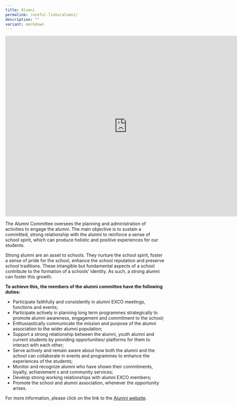 ```yaml
---
title: Alumni
permalink: /useful-links/alumni/
description: ""
variant: markdown
---
```

<p style="text-align:center;"><iframe allowfullscreen="true" height="569" width="768" frameborder="0" src="https://docs.google.com/presentation/d/e/2PACX-1vTibmDuWE_DwZ1DmoFGHq8c4ARCObdyutZEVntOFpm7DYQJOJggCTDjYxD0tb-K_TlHUx0R21Roosje/embed?start=true&amp;loop=true&amp;delayms=10000"></iframe></p>

The Alumni Committee oversees the planning and administration of activities to engage the alumni. The main objective is to sustain a committed, strong relationship with the alumni to reinforce a sense of school spirit, which can produce holistic and positive experiences for our students.

Strong alumni are an asset to schools. They nurture the school spirit, foster a sense of pride for the school, enhance the school reputation and preserve school traditions. These intangible but fundamental aspects of a school contribute to the formation of a schools’ identity. As such, a strong alumni can foster this growth.

**To achieve this, the members of the alumni committee have the following duties:**

*   Participate faithfully and consistently in alumni EXCO meetings, functions and events;
*   Participate actively in planning long term programmes strategically to promote alumni awareness, engagement and commitment to the school;
*   Enthusiastically communicate the mission and purpose of the alumni association to the wider alumni population;
*   Support a strong relationship between the alumni, youth alumni and current students by providing opportunities/ platforms for them to interact with each other;
*   Serve actively and remain aware about how both the alumni and the school can collaborate in events and programmes to enhance the experiences of the students;
*   Monitor and recognize alumni who have shown their commitments, loyalty, achievement s and community services;
*   Develop strong working relationships with alumni EXCO members;
*   Promote the school and alumni association, whenever the opportunity arises.

For more information, please click on the link to the&nbsp;[Alumni website](http://www.chungchengalumni.com/).